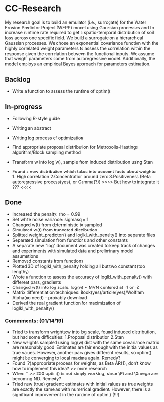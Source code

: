 # CC-Research

My research goal is to build an emulator (i.e., surrogate) for the Water Erosion Predictor Project (WEPP) model using Gaussian processes and to increase runtime rate required to get a spatio-temporal distribution of soil loss across one specific field. We build a surrogate on a hierarchical Gaussian processes. We chose an exponential covariance function with the highly correlated weight parameters to assess the correlation within the response given the correlation between the functional inputs. We assume that weight parameters come from autoregressive model. Additionally, the model employs an empirical Bayes approach for parameters estimation.




## Backlog
- Write a function to assess the runtime of optim()




## In-progress
- Following R-style guide
- Writing an abstract
- Writing log process of optimization

- Find appropriate proposal distribution for Metropolis-Hastings algorithm/Block sampling method
- Transform w into log(w), sample from induced distribution using Stan
- Found a new distribution which takes into account facts about weights: 1. High correlation 2.Concentration around zero 3.Positiveness (Beta autoregressive process(yes), or Gamma(?)) >>>> But how to integrate it ??? <<<<




## Done
- Increased the penalty: rho = 0.99
- Set white noise variance: sigmasq = 1 
- Changed w(t) from deterministic to sampled
- Simulated w(t) from truncated distribution
- Splitted weight_predictor() and loglkl_with_penalty() into separate files
- Separated simulation from functions and other constants
- A separate new "log" document was created to keep track of changes and experiments with simulated data and preliminary model assumptions
- Removed constants from functions
- Plotted 3D of loglkl_with_penalty holding all but two constant (too lengthy)
- Wrote a function to assess the accuracy of loglkl_with_penalty() with different pars, gradients
- Changed w(t) into log scale: log(w) ~ MVN centered at -1 or -2
- Matrix differentiation techniques: Book(yes)/article(yes)/Wolfram Alpha(no need) - probably download
- Derived the real gradient function for maximization of loglkl_with_penalty()


### Commments: (01/14/19)
- Tried to transform weights:w into log scale, found induced distribution, but had some difficulties: 1.Proposal distribution 2.Stan
- New weights sampled using log(w) dist with the same covariance matrix are reasonably good. Estimates are fair enough with the initial values as true values. However, another pars gives different results, so optim() might be converging to local maxima again. Remedy?
- Found (?)appropriate process for weights, as Beta AR(1), don't know how to implement this idea? >> more research
- When T >> 250 optim() is not simply working, since \Pi and \Omega are becoming ND. Remedy?
- Tried new (true) gradient: estimates with initial values as true weights are exactly the same as with numerical gradient. However, there is a significant improvement in the runtime of optim() (!!!)
